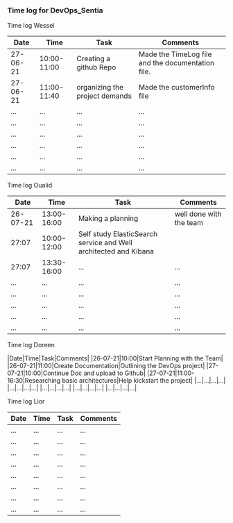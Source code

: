 ### Time log for DevOps_Sentia

Time log Wessel

|Date|Time|Task|Comments|
|----|----|----|--------|
|27-06-21|10:00-11:00|Creating a github Repo|Made the TimeLog file and the documentation file.|
|27-06-21|11:00-11:40|organizing the project demands|Made the customerInfo file|
|...|...|...|...|
|...|...|...|...|
|...|...|...|...|
|...|...|...|...|
|...|...|...|...|
|...|...|...|...|

Time log Oualid

|Date|Time|Task|Comments|
|----|----|----|--------|
|26-07-21|13:00-16:00|Making a planning|well done with the team|
|27:07|10:00-12:00|Self study ElasticSearch service and Well architected and Kibana||
|27:07|13:30-16:00|...|...|
|...|...|...|...|
|...|...|...|...|
|...|...|...|...|
|...|...|...|...|
|...|...|...|...|

Time log Doreen

|Date|Time|Task|Comments|
|26-07-21|10:00|Start Planning with the Team|
|26-07-21|11:00|Create Documentation|Outlining the DevOps project|
|27-07-21|10:00|Continue Doc and upload to Github|
|27-07-21|11:00-16:30|Researching basic architectures|Help kickstart the project|
|...|...|...|...|
|...|...|...|...|
|...|...|...|...|
|...|...|...|...|
|...|...|...|...|

Time log Lior

|Date|Time|Task|Comments|
|----|----|----|--------|
|...|...|...|...|
|...|...|...|...|
|...|...|...|...|
|...|...|...|...|
|...|...|...|...|
|...|...|...|...|
|...|...|...|...|
|...|...|...|...|

